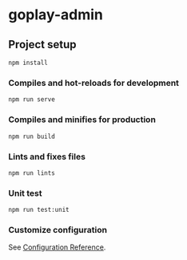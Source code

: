 # goplay-admin

## Project setup

```
npm install
```

### Compiles and hot-reloads for development

```
npm run serve
```

### Compiles and minifies for production

```
npm run build
```

### Lints and fixes files

```
npm run lints
```

### Unit test

```
npm run test:unit
```

### Customize configuration

See [Configuration Reference](https://cli.vuejs.org/config/).
